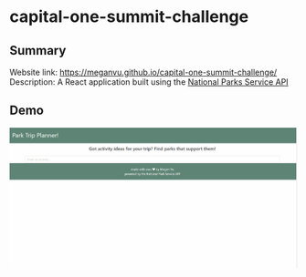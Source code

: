 # capital-one-summit-challenge

## Summary
Website link: https://meganvu.github.io/capital-one-summit-challenge/ 
Description: A React application built using the [National Parks Service API](https://www.nps.gov/subjects/developer/index.htm)

## Demo
![gif](Demo.gif)
